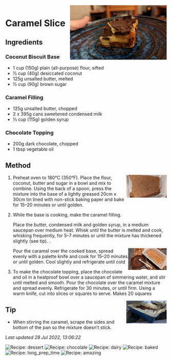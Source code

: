 <img src="caramelslice/images/main.jpg" width="60%" align="right" />

# Caramel Slice

## Ingredients

### Coconut Biscuit Base

- 1 cup (150g) plain (all-purpose) flour, sifted
- ½ cup (40g) desiccated coconut
- 125g unsalted butter, melted
- ½ cup (90g) brown sugar

### Caramel Filling

- 125g unsalted butter, chopped
- 2 x 395g cans sweetened condensed milk
- ⅓ cup (115g) golden syrup

### Chocolate Topping

- 200g dark chocolate, chopped
- 1 tbsp vegetable oil

## Method

<img src="caramelslice/images/1.jpg" width="25%" align="right" />

1. Preheat oven to 180°C (350°F). Place the flour, coconut, butter and sugar in a bowl and mix to combine. Using the back of a spoon, press the mixture into the base of a lightly greased 20cm x 30cm tin lined with non-stick baking paper and bake for 15–20 minutes or until golden.

2. While the base is cooking, make the caramel filling.
    
    Place the butter, condensed milk and golden syrup, in a medium saucepan over medium heat. Whisk until the butter is melted and cook, whisking frequently, for 5–7 minutes or until the mixture has thickened slightly (see tip). .

    <img src="caramelslice/images/5.jpg" width="25%" align="right" />
    
    Pour the caramel over the cooked base, spread evenly with a palette knife and cook for 15–20 minutes or until golden. Cool slightly and refrigerate until cold

3. To make the chocolate topping, place the chocolate and oil in a heatproof bowl over a saucepan of simmering water, and stir until melted and smooth. Pour the chocolate over the caramel mixture and spread evenly. Refrigerate for 30 minutes, or until firm. Using a warm knife, cut into slices or squares to serve. Makes 20 squares

<img src="caramelslice/images/6.jpg" width="25%" align="right" />

## Tip
- When stirring the caramel, scrape the sides and bottom of the pan so the mixture doesn’t stick.

*Last updated 28 Jul 2022, 13:06:22*

![Recipe: dessert](https://img.shields.io/badge/tag-dessert-blue.svg) ![Recipe: chocolate](https://img.shields.io/badge/tag-chocolate-blue.svg) ![Recipe: dairy](https://img.shields.io/badge/tag-dairy-blue.svg) ![Recipe: baked](https://img.shields.io/badge/tag-baked-blue.svg) ![Recipe: long_prep_time](https://img.shields.io/badge/tag-long_prep_time-blue.svg) ![Recipe: amazing](https://img.shields.io/badge/tag-amazing-blue.svg)
